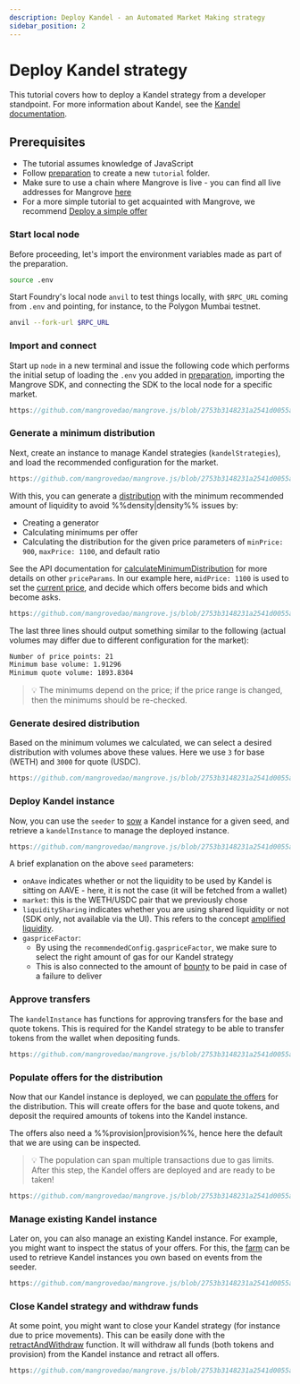 ```yaml
---
description: Deploy Kandel - an Automated Market Making strategy
sidebar_position: 2
---
```


# Deploy Kandel strategy

This tutorial covers how to deploy a Kandel strategy from a developer standpoint. For more information about Kandel, see the [Kandel documentation](../../../general/kandel/README.md).

## Prerequisites

* The tutorial assumes knowledge of JavaScript
* Follow [preparation](./preparation.md) to create a new `tutorial` folder.
* Make sure to use a chain where Mangrove is live - you can find all live addresses for Mangrove [here](../../contracts/technical-references/contract-addresses.md)
* For a more simple tutorial to get acquainted with Mangrove, we recommend [Deploy a simple offer](./basic-offer.md)

### Start local node

Before proceeding, let's import the environment variables made as part of the preparation.

```bash
source .env
```

Start Foundry's local node `anvil` to test things locally, with `$RPC_URL` coming from `.env` and pointing, for instance, to the Polygon Mumbai testnet.

```bash
anvil --fork-url $RPC_URL
```

### Import and connect

Start up `node` in a new terminal and issue the following code which performs the initial setup of loading the `.env` you added in [preparation](./preparation.md), importing the Mangrove SDK, and connecting the SDK to the local node for a specific market.

```javascript reference
https://github.com/mangrovedao/mangrove.js/blob/2753b3148231a2541d0055a77a169f8f1381dcd1/examples/tutorials/deploy-kandel.js#L1-L19
```

### Generate a minimum distribution

Next, create an instance to manage Kandel strategies (`kandelStrategies`), and load the recommended configuration for the market.

```javascript reference
https://github.com/mangrovedao/mangrove.js/blob/2753b3148231a2541d0055a77a169f8f1381dcd1/examples/tutorials/deploy-kandel.js#L21-L25
```

With this, you can generate a [distribution](../../../general/kandel/how-does-kandel-work/step-by-step-visual-explanation.md#price-distribution) with the minimum recommended amount of liquidity to avoid %%density|density%% issues by:
* Creating a generator
* Calculating minimums per offer
* Calculating the distribution for the given price parameters of `minPrice: 900`, `maxPrice: 1100`, and default ratio

See the API documentation for [calculateMinimumDistribution](../technical-references/code/classes/KandelDistributionGenerator.md#calculateminimumdistribution) for more details on other `priceParams`. In our example here, `midPrice: 1100` is used to set the [current price](../../../general/kandel/how-does-kandel-work/parameters.md), and decide which offers become bids and which become asks.

```javascript reference
https://github.com/mangrovedao/mangrove.js/blob/2753b3148231a2541d0055a77a169f8f1381dcd1/examples/tutorials/deploy-kandel.js#L27-L58
```

The last three lines should output something similar to the following (actual volumes may differ due to different configuration for the market):

``` bash
Number of price points: 21
Minimum base volume: 1.91296
Minimum quote volume: 1893.8304
```

> 💡
> The minimums depend on the price; if the price range is changed, then the minimums should be re-checked.


### Generate desired distribution

Based on the minimum volumes we calculated, we can select a desired distribution with volumes above these values. Here we use `3` for base (WETH) and `3000` for quote (USDC).

```javascript reference
https://github.com/mangrovedao/mangrove.js/blob/2753b3148231a2541d0055a77a169f8f1381dcd1/examples/tutorials/deploy-kandel.js#L60-L70
```


### Deploy Kandel instance

Now, you can use the `seeder` to [sow](../technical-references/code/classes/KandelSeeder.md#sow) a Kandel instance for a given seed, and retrieve a `kandelInstance` to manage the deployed instance.

```javascript reference
https://github.com/mangrovedao/mangrove.js/blob/2753b3148231a2541d0055a77a169f8f1381dcd1/examples/tutorials/deploy-kandel.js#L72-L82
```

A brief explanation on the above `seed` parameters:
* `onAave` indicates whether or not the liquidity to be used by Kandel is sitting on AAVE - here, it is not the case (it will be fetched from a wallet)
* `market`: this is the WETH/USDC pair that we previously chose
* `liquiditySharing` indicates whether you are using shared liquidity or not (SDK only, not available via the UI). This refers to the concept [amplified liquidity](/docs/developers/terms/amplified-liquidity.md).
* `gaspriceFactor`:
    * By using the `recommendedConfig.gaspriceFactor`, we make sure to select the right amount of gas for our Kandel strategy
    * This is also connected to the amount of [bounty](/docs/developers/terms/bounty.md) to be paid in case of a failure to deliver


### Approve transfers

The `kandelInstance` has functions for approving transfers for the base and quote tokens. This is required for the Kandel strategy to be able to transfer tokens from the wallet when depositing funds.

```javascript reference
https://github.com/mangrovedao/mangrove.js/blob/2753b3148231a2541d0055a77a169f8f1381dcd1/examples/tutorials/deploy-kandel.js#L84-L89
```

### Populate offers for the distribution

Now that our Kandel instance is deployed, we can [populate the offers](../../../general/kandel/how-does-kandel-work/step-by-step-visual-explanation.md#populating-bids-and-asks) for the distribution.
This will create offers for the base and quote tokens, and deposit the required amounts of tokens into the Kandel instance.

The offers also need a %%provision|provision%%, hence here the default that we are using can be inspected.

> 💡
> The population can span multiple transactions due to gas limits. After this step, the Kandel offers are deployed and are ready to be taken!

```javascript reference
https://github.com/mangrovedao/mangrove.js/blob/2753b3148231a2541d0055a77a169f8f1381dcd1/examples/tutorials/deploy-kandel.js#L91-L115
```

### Manage existing Kandel instance

Later on, you can also manage an existing Kandel instance. For example, you might want to inspect the status of your offers. For this, the [farm](../technical-references/code/classes/KandelFarm.md) can be used to retrieve Kandel instances you own based on events from the seeder.

```javascript reference
https://github.com/mangrovedao/mangrove.js/blob/2753b3148231a2541d0055a77a169f8f1381dcd1/examples/tutorials/deploy-kandel.js#L117-L131
```

### Close Kandel strategy and withdraw funds

At some point, you might want to close your Kandel strategy (for instance due to price movements). This can be easily done with the [retractAndWithdraw](../technical-references/code/classes/KandelInstance.md#retractandwithdraw) function. It will withdraw all funds (both tokens and provision) from the Kandel instance and retract all offers.

```javascript reference
https://github.com/mangrovedao/mangrove.js/blob/2753b3148231a2541d0055a77a169f8f1381dcd1/examples/tutorials/deploy-kandel.js#L132-L178
```
